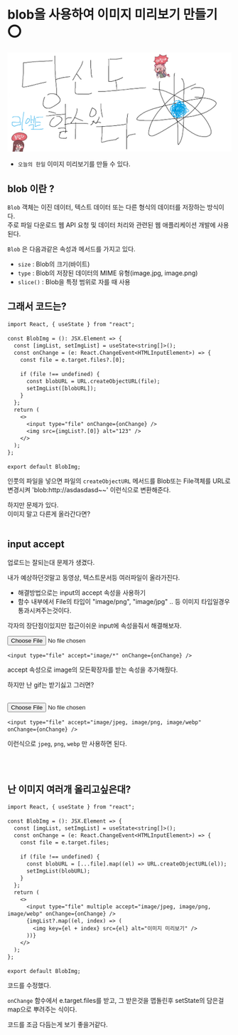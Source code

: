 # blob을 사용하여 이미지 미리보기 만들기 ⭕

![Alt text](../images/canIReactBG/%EB%8B%B9%EC%8B%A0%EB%8F%84%ED%95%A0%EC%88%98%EC%9E%88%EB%8B%A4%EB%A6%AC%EC%95%A1%ED%8A%B8.png)

- `오늘의 한일` 이미지 미리보기를 만들 수 있다.

## blob 이란 ?

`Blob` 객체는 이진 데이터, 텍스트 데이터 또는 다른 형식의 데이터를 저장하는 방식이다.<br/>
주로 파일 다운로드 웹 API 요청 및 데이터 처리와 관련된 웹 애플리케이션 개발에 사용된다.

`Blob` 은 다음과같은 속성과 메서드를 가지고 있다.

- `size` : Blob의 크기(바이트)
- `type` : Blob의 저장된 데이터의 MIME 유형(image.jpg, image.png)
- `slice()` : Blob을 특정 범위로 자를 때 사용

## 그래서 코드는?

```tsx
import React, { useState } from "react";

const BlobImg = (): JSX.Element => {
  const [imgList, setImgList] = useState<string[]>();
  const onChange = (e: React.ChangeEvent<HTMLInputElement>) => {
    const file = e.target.files?.[0];

    if (file !== undefined) {
      const blobURL = URL.createObjectURL(file);
      setImgList([blobURL]);
    }
  };
  return (
    <>
      <input type="file" onChange={onChange} />
      <img src={imgList?.[0]} alt="123" />
    </>
  );
};

export default BlobImg;
```

인풋의 파일을 넣으면 파일의 `createObjectURL` 메서드를 Blob또는 File객체를 URL로 변경시켜 'blob:http://asdasdasd~~' 이런식으로 변환해준다.

하지만 문제가 있다.<br/>
이미지 말고 다른게 올라간다면?
<br/>
<br/>

## input accept

업로드는 잘되는대 문제가 생겼다.

내가 예상하던것말고 동영상, 텍스트문서등 여러파일이 올라가진다.

- 해결방법으로는 input의 accept 속성을 사용하기
- 함수 내부에서 File의 타입이 "image/png", "image/jpg" .. 등 이미지 타입일경우 통과시켜주는것이다.

각자의 장단점이있지만 접근이쉬운 input에 속성을줘서 해결해보자.

<input type="file" accept="image/*"/>

```tsx
<input type="file" accept="image/*" onChange={onChange} />
```

accept 속성으로 image의 모든확장자를 받는 속성을 추가해줬다.

하지만 난 gif는 받기싫고 그러면?
<br/>
<br/>

<input type="file" accept="image/jpeg, image/png, image/webp"/>

```tsx
<input type="file" accept="image/jpeg, image/png, image/webp" onChange={onChange} />
```

이런식으로 `jpeg`, `png`, `webp` 만 사용하면 된다.

<br/>
<br/>

## 난 이미지 여러개 올리고싶은대?

```tsx
import React, { useState } from "react";

const BlobImg = (): JSX.Element => {
  const [imgList, setImgList] = useState<string[]>();
  const onChange = (e: React.ChangeEvent<HTMLInputElement>) => {
    const file = e.target.files;

    if (file !== undefined) {
      const blobURL = [...file].map((el) => URL.createObjectURL(el));
      setImgList(blobURL);
    }
  };
  return (
    <>
      <input type="file" multiple accept="image/jpeg, image/png, image/webp" onChange={onChange} />
      {imgList?.map((el, index) => (
        <img key={el + index} src={el} alt="이미지 미리보기" />
      ))}
    </>
  );
};

export default BlobImg;
```

코드를 수정했다.

`onChange` 함수에서 e.target.files를 받고, 그 받은것을 맵돌린후 setState의 담은걸 map으로 뿌려주는 식이다.

코드를 조금 다듬는게 보기 좋을거같다.

